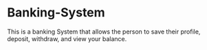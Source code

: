 # Banking-System
This is a banking System that allows the person to save their profile, deposit, withdraw, and view your balance. 
